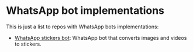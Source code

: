 # WhatsApp bot implementations

This is just a list to repos with WhatsApp bots implementations:

- [WhatsApp stickers bot](https://github.com/totigm/whatsapp-stickers-bot): WhatsApp bot that converts images and videos to stickers.
